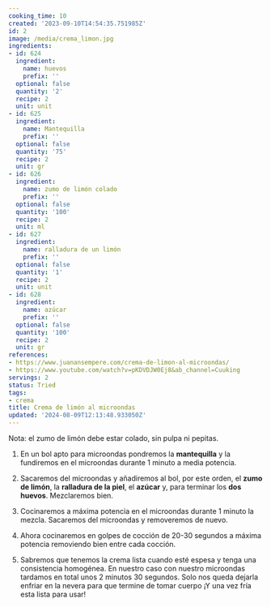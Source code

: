 ```yaml
---
cooking_time: 10
created: '2023-09-10T14:54:35.751985Z'
id: 2
image: /media/crema_limon.jpg
ingredients:
- id: 624
  ingredient:
    name: huevos
    prefix: ''
  optional: false
  quantity: '2'
  recipe: 2
  unit: unit
- id: 625
  ingredient:
    name: Mantequilla
    prefix: ''
  optional: false
  quantity: '75'
  recipe: 2
  unit: gr
- id: 626
  ingredient:
    name: zumo de limón colado
    prefix: ''
  optional: false
  quantity: '100'
  recipe: 2
  unit: ml
- id: 627
  ingredient:
    name: ralladura de un limón
    prefix: ''
  optional: false
  quantity: '1'
  recipe: 2
  unit: unit
- id: 628
  ingredient:
    name: azúcar
    prefix: ''
  optional: false
  quantity: '100'
  recipe: 2
  unit: gr
references:
- https://www.juanansempere.com/crema-de-limon-al-microondas/
- https://www.youtube.com/watch?v=pKDVDJW0Ej8&ab_channel=Cuuking
servings: 2
status: Tried
tags:
- crema
title: Crema de limón al microondas
updated: '2024-08-09T12:13:48.933050Z'
---
```


Nota: el zumo de limón debe estar colado, sin pulpa ni pepitas.

1. En un bol apto para microondas pondremos la **mantequilla** y la fundiremos en el microondas durante 1 minuto a media potencia.

2. Sacaremos del microondas y añadiremos al bol, por este orden, el **zumo de limón**, la **ralladura de la piel**, el **azúcar** y, para terminar los **dos huevos**. Mezclaremos bien.

3. Cocinaremos a máxima potencia en el microondas durante 1 minuto la mezcla. Sacaremos del microondas y removeremos de nuevo.

4. Ahora cocinaremos en golpes de cocción de 20-30 segundos a máxima potencia removiendo bien entre cada cocción.

5. Sabremos que tenemos la crema lista cuando esté espesa y tenga una consistencia homogénea. En nuestro caso con nuestro microondas tardamos en total unos 2 minutos 30 segundos. Solo nos queda dejarla enfriar en la nevera para que termine de tomar cuerpo ¡Y una vez fría esta lista para usar!

